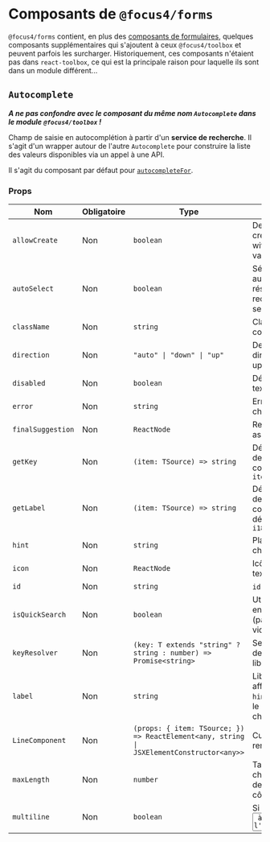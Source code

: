 # Composants de `@focus4/forms` <!-- {docsify-ignore-all} -->

`@focus4/forms` contient, en plus des [composants de formulaires](./model/form-usage.md), quelques composants supplémentaires qui s'ajoutent à ceux `@focus4/toolbox` et peuvent parfois les surcharger. Historiquement, ces composants n'étaient pas dans `react-toolbox`, ce qui est la principale raison pour laquelle ils sont dans un module différent...

## `Autocomplete`

**_A ne pas confondre avec le composant du même nom `Autocomplete` dans le module `@focus4/toolbox` !_**

Champ de saisie en autocomplétion à partir d'un **service de recherche**. Il s'agit d'un wrapper autour de l'autre `Autocomplete` pour construire la liste des valeurs disponibles via un appel à une API.

Il s'agit du composant par défaut pour [`autocompleteFor`](model/display-fields.md#autocompleteforfield-options).

### Props

| Nom                  | Obligatoire | Type                                                                                                                   | Description                                                                                                                        |
| -------------------- | ----------- | ---------------------------------------------------------------------------------------------------------------------- | ---------------------------------------------------------------------------------------------------------------------------------- |
| `allowCreate`        | Non         | <code>boolean</code>                                                                                                   | Determines if user can create a new option with the current typed value.                                                           |
| `autoSelect`         | Non         | <code>boolean</code>                                                                                                   | Sélectionne automatiquement le résultat d'une recherche qui envoie un seul élément.                                                |
| `className`          | Non         | <code>string</code>                                                                                                    | Classe CSS pour le composant racine.                                                                                               |
| `direction`          | Non         | <code>"auto" &#124; "down" &#124; "up"</code>                                                                          | Determines the opening direction. It can be auto, up or down.                                                                      |
| `disabled`           | Non         | <code>boolean</code>                                                                                                   | Désactive le champ texte.                                                                                                          |
| `error`              | Non         | <code>string</code>                                                                                                    | Erreur à afficher sous le champ.                                                                                                   |
| `finalSuggestion`    | Non         | <code>ReactNode</code>                                                                                                 | React Node to display as the last suggestion.                                                                                      |
| `getKey`             | Non         | <code>(item: TSource) =&gt; string</code>                                                                              | Détermine la propriété de l'objet a utiliser comme clé. Par défaut : `item => item.key`                                            |
| `getLabel`           | Non         | <code>(item: TSource) =&gt; string</code>                                                                              | Détermine la propriété de l'objet a utiliser comme libellé. Par défaut : `item => i18next.t(item.label)`                           |
| `hint`               | Non         | <code>string</code>                                                                                                    | Placeholder pour le champ texte.                                                                                                   |
| `icon`               | Non         | <code>ReactNode</code>                                                                                                 | Icône à poser devant le texte.                                                                                                     |
| `id`                 | Non         | <code>string</code>                                                                                                    | `id` pour l'input HTML.                                                                                                            |
| `isQuickSearch`      | Non         | <code>boolean</code>                                                                                                   | Utilise l'autocomplete en mode "quick search" (pas de valeur, champ vidé à la sélection).                                          |
| `keyResolver`        | Non         | <code>(key: T extends "string" ? string : number) =&gt; Promise&lt;string&gt;</code>                                   | Service de résolution de clé. Doit retourner le libellé.                                                                           |
| `label`              | Non         | <code>string</code>                                                                                                    | Libellé du champ, sera affiché à la place du `hint` et se déplacera sur le dessus lorsque le champ est utilisé.                    |
| `LineComponent`      | Non         | <code>(props: { item: TSource; }) =&gt; ReactElement&lt;any, string &#124; JSXElementConstructor&lt;any&gt;&gt;</code> | Custom component for rendering suggestions.                                                                                        |
| `maxLength`          | Non         | <code>number</code>                                                                                                    | Taille maximum du champ. Sera affiché en dessous du champ à côté de `supportingText`.                                              |
| `multiline`          | Non         | <code>boolean</code>                                                                                                   | Si renseigné, affiche un <textarea> à la place de l'<input>.                                                                       |
| `name`               | Non         | <code>string</code>                                                                                                    | `name` pour l'input HTML.                                                                                                          |
| `onBlur`             | Non         | <code>FocusEventHandler&lt;HTMLInputElement &#124; HTMLTextAreaElement&gt;</code>                                      | Au blur du champ texte.                                                                                                            |
| `onChange`           | **Oui**     | <code>(value: T extends "string" ? string : number) =&gt; void</code>                                                  | Au changement.                                                                                                                     |
| `onClick`            | Non         | <code>MouseEventHandler&lt;HTMLDivElement&gt;</code>                                                                   | Au clic sur le champ texte.                                                                                                        |
| `onContextMenu`      | Non         | <code>MouseEventHandler&lt;HTMLInputElement &#124; HTMLTextAreaElement&gt;</code>                                      | Au clic-droit dans le champ texte.                                                                                                 |
| `onFocus`            | Non         | <code>FocusEventHandler&lt;HTMLInputElement &#124; HTMLTextAreaElement&gt;</code>                                      | Au focus du champ texte.                                                                                                           |
| `onKeyDown`          | Non         | <code>KeyboardEventHandler&lt;HTMLInputElement &#124; HTMLTextAreaElement&gt;</code>                                   | Au `keydown` du champ.                                                                                                             |
| `onKeyPress`         | Non         | <code>KeyboardEventHandler&lt;HTMLInputElement &#124; HTMLTextAreaElement&gt;</code>                                   | Au `keypress` du champ.                                                                                                            |
| `onKeyUp`            | Non         | <code>KeyboardEventHandler&lt;HTMLInputElement &#124; HTMLTextAreaElement&gt;</code>                                   | Au `keyup` du champ.                                                                                                               |
| `onPaste`            | Non         | <code>ClipboardEventHandler&lt;HTMLInputElement &#124; HTMLTextAreaElement&gt;</code>                                  | Au collage de texte dans le champ.                                                                                                 |
| `onPointerDown`      | Non         | <code>(e: PointerEvent&lt;HTMLInputElement &#124; HTMLTextAreaElement&gt;) =&gt; void</code>                           | [MDN Reference](https://developer.mozilla.org/docs/Web/API/Element/pointerdown_event)                                              |
| `onPointerEnter`     | Non         | <code>(e: PointerEvent&lt;HTMLInputElement &#124; HTMLTextAreaElement&gt;) =&gt; void</code>                           | [MDN Reference](https://developer.mozilla.org/docs/Web/API/Element/pointerenter_event)                                             |
| `onPointerLeave`     | Non         | <code>(e: PointerEvent&lt;HTMLInputElement &#124; HTMLTextAreaElement&gt;) =&gt; void</code>                           | [MDN Reference](https://developer.mozilla.org/docs/Web/API/Element/pointerleave_event)                                             |
| `onPointerUp`        | Non         | <code>(e: PointerEvent&lt;HTMLInputElement &#124; HTMLTextAreaElement&gt;) =&gt; void</code>                           | [MDN Reference](https://developer.mozilla.org/docs/Web/API/Element/pointerup_event)                                                |
| `onQueryChange`      | Non         | <code>(text: string) =&gt; void</code>                                                                                 | Callback function that is fired when the components's query value changes.                                                         |
| `prefix`             | Non         | <code>string</code>                                                                                                    | Préfixe à poser devant le texte.                                                                                                   |
| `query`              | Non         | <code>string</code>                                                                                                    | Overrides the inner query.                                                                                                         |
| `querySearcher`      | Non         | <code>(text: string) =&gt; Promise&lt;AutocompleteResult&lt;TSource&gt;&gt;</code>                                     | Service de recherche.                                                                                                              |
| `readOnly`           | Non         | <code>boolean</code>                                                                                                   | Valeur de `readonly` sur l'input HTML.                                                                                             |
| `required`           | Non         | <code>boolean</code>                                                                                                   | Valeur de `required` sur l'input HTML.                                                                                             |
| `rows`               | Non         | <code>number</code>                                                                                                    | Nombre de lignes pour le <textarea> (si `multiline`).                                                                              |
| `searchOnEmptyQuery` | Non         | <code>boolean</code>                                                                                                   | Active l'appel à la recherche si le champ est vide.                                                                                |
| `showSupportingText` | Non         | <code>"always" &#124; "auto" &#124; "never"</code>                                                                     | Contrôle l'affichage du texte en dessous du champ, quelque soit la valeur de `supportingText` ou `maxLength`. Par défaut : "auto". |
| `source`             | Non         | <code>Record&lt;string, TSource&gt;</code>                                                                             | Object of key/values representing all items suggested.                                                                             |
| `suffix`             | Non         | <code>string</code>                                                                                                    | Préfixe à poser après le texte.                                                                                                    |
| `suggestionMatch`    | Non         | <code>"disabled" &#124; "anywhere" &#124; "start" &#124; "word"</code>                                                 | Determines how suggestions are supplied.                                                                                           |
| `suggestionSort`     | Non         | <code>"label" &#124; "key"</code>                                                                                      | If set, sorts the suggestions by key or label ascending.                                                                           |
| `supportingText`     | Non         | <code>string</code>                                                                                                    | Texte à afficher en dessous du champ. Sera affiché en rouge si `error`.                                                            |
| `tabIndex`           | Non         | <code>number</code>                                                                                                    | `tabindex` pour l'input HTML.                                                                                                      |
| `theme`              | Non         | <code>CSSProp&lt;AutocompleteCss & TextFieldCss&gt;</code>                                                             |                                                                                                                                    |
| `trailing`           | Non         | <code>TrailingIcon &#124; TrailingIcon[]</code>                                                                        | Définition des icônes à poser après le texte dans le champ.                                                                        |
| `type`               | **Oui**     | <code>"string" &#124; "number"</code>                                                                                  | Type du champ ("string" ou "number").                                                                                              |
| `value`              | **Oui**     | <code>string &#124; number</code>                                                                                      | Valeur.                                                                                                                            |

## `BooleanRadio`

Un radio oui/non pour un booléen.

### Props

| Nom                  | Obligatoire | Type                                               | Description                                                                                                                          |
| -------------------- | ----------- | -------------------------------------------------- | ------------------------------------------------------------------------------------------------------------------------------------ |
| `disabled`           | Non         | <code>boolean</code>                               | Disabled radio-select, default to: false                                                                                             |
| `error`              | Non         | <code>string</code>                                | Error message to display.                                                                                                            |
| `labelNo`            | Non         | <code>string</code>                                | Libellé pour le "non". Par défaut: "focus.boolean.no"                                                                                |
| `labelYes`           | Non         | <code>string</code>                                | Libellé pour le "oui". Par défaut: "focus.boolean.yes"                                                                               |
| `name`               | **Oui**     | <code>string</code>                                | Name for input field.                                                                                                                |
| `onChange`           | **Oui**     | <code>(value: boolean) =&gt; void</code>           | Call with each value change.                                                                                                         |
| `radioTheme`         | Non         | <code>CSSProp&lt;RadioCss&gt;</code>               | CSS des radios.                                                                                                                      |
| `showSupportingText` | Non         | <code>"always" &#124; "auto" &#124; "never"</code> | Contrôle l'affichage du texte en dessous du champ, quelque soit la valeur de `supportingText` ou `maxLength`. Par défaut : "always". |
| `theme`              | Non         | <code>CSSProp&lt;BooleanRadioCss&gt;</code>        | CSS.                                                                                                                                 |
| `value`              | Non         | <code>boolean</code>                               | Value.                                                                                                                               |

## `Display`

Le composant d'affichage par défaut pour [toutes les fonctions d'affichage de champs](model/display-fields.md). Résout les listes de références, les autocompletes via `keyResolver`, les traductions i18n et peut afficher des listes de valeurs.

### Props

| Nom           | Obligatoire | Type                                                | Description                     |
| ------------- | ----------- | --------------------------------------------------- | ------------------------------- |
| `formatter`   | Non         | <code>(value: any) =&gt; string</code>              | Formatteur.                     |
| `keyResolver` | Non         | <code>(key: any) =&gt; Promise&lt;string&gt;</code> | Service de résolution de code.  |
| `theme`       | Non         | <code>CSSProp&lt;DisplayCss&gt;</code>              | CSS.                            |
| `value`       | Non         | <code>any</code>                                    | Valeur à afficher.              |
| `values`      | Non         | <code>ReferenceList&lt;any, any, any&gt;</code>     | Liste des valeurs de référence. |

## `InputDate`

Un champ de saisie de date avec double saisie en texte (avec un `Input`) et un calendrier (`Calendar`), qui s'affiche en dessous.

### Props

| Nom                | Obligatoire | Type                                                                                                                                                                                    | Description                                                                                                                                                                                                                                                                                                                                                                                                                                                                                                                                                                                                                                                                                                                                                                                                |
| ------------------ | ----------- | --------------------------------------------------------------------------------------------------------------------------------------------------------------------------------------- | ---------------------------------------------------------------------------------------------------------------------------------------------------------------------------------------------------------------------------------------------------------------------------------------------------------------------------------------------------------------------------------------------------------------------------------------------------------------------------------------------------------------------------------------------------------------------------------------------------------------------------------------------------------------------------------------------------------------------------------------------------------------------------------------------------------- |
| `calendarFormat`   | Non         | <code>DateTimeFormatOptions</code>                                                                                                                                                      | Format de l'affichage de la date dans le calendrier.                                                                                                                                                                                                                                                                                                                                                                                                                                                                                                                                                                                                                                                                                                                                                       |
| `calendarPosition` | Non         | <code>"auto" &#124; "down" &#124; "up"</code>                                                                                                                                           | Position du calendrier. Par défaut: "auto".                                                                                                                                                                                                                                                                                                                                                                                                                                                                                                                                                                                                                                                                                                                                                                |
| `calendarProps`    | Non         | <code>Omit&lt;CalendarProps, "onChange" &#124; "display" &#124; "handleSelect" &#124; "selectedDate"&gt;</code>                                                                         |                                                                                                                                                                                                                                                                                                                                                                                                                                                                                                                                                                                                                                                                                                                                                                                                            |
| `displayFrom`      | Non         | <code>"left" &#124; "right"</code>                                                                                                                                                      | Composant affiché depuis la gauche ou la droite.                                                                                                                                                                                                                                                                                                                                                                                                                                                                                                                                                                                                                                                                                                                                                           |
| `error`            | Non         | <code>string</code>                                                                                                                                                                     | Erreur à afficher sous le champ.                                                                                                                                                                                                                                                                                                                                                                                                                                                                                                                                                                                                                                                                                                                                                                           |
| `id`               | Non         | <code>string</code>                                                                                                                                                                     | Id pour l'input.                                                                                                                                                                                                                                                                                                                                                                                                                                                                                                                                                                                                                                                                                                                                                                                           |
| `inputFormat`      | Non         | <code>string</code>                                                                                                                                                                     | Format de la date dans l'input.                                                                                                                                                                                                                                                                                                                                                                                                                                                                                                                                                                                                                                                                                                                                                                            |
| `inputProps`       | Non         | <code>Omit&lt;InputProps&lt;"string"&gt;, "error" &#124; "name" &#124; "onChange" &#124; "value" &#124; "id" &#124; "onFocus" &#124; "onKeyDown" &#124; "type" &#124; "mask"&gt;</code> | Props de l'input.                                                                                                                                                                                                                                                                                                                                                                                                                                                                                                                                                                                                                                                                                                                                                                                          |
| `ISOStringFormat`  | Non         | <code>"date-only" &#124; "local-midnight" &#124; "local-utc-midnight" &#124; "utc-midnight"</code>                                                                                      | Définit la correspondance entre une date et l'ISOString (date/heure) associé.<br /><br />Par exemple, pour 24/10/2017 en UTC + 2 :<br />- "utc-midnight" : Minuit, en UTC. (-> 2017-10-24T00:00:00Z)<br />- "local-midnight" : Minuit, au fuseau horaire local. (-> 2017-10-24T00:00:00+02:00)<br />- "local-utc-midnight" : Minuit à l'heure locale, en UTC. (-> 2017-10-23T22:00:00Z)<br />- "date-only" : ISOString sans heure (-> 2017-10-23)<br /><br />En "utc-midnight", le composant ignore totalement la composante heure de la date qu'il reçoit,<br />alors qu'en "local-*" la date sera convertie dans le fuseau horaire local. Quelque soit le format choisi,<br />la composante heure sera toujours normalisée (comme choisi) en sortie de `onChange`.<br /><br />Par défaut "utc-midnight". |
| `name`             | Non         | <code>string</code>                                                                                                                                                                     | Name pour l'input.                                                                                                                                                                                                                                                                                                                                                                                                                                                                                                                                                                                                                                                                                                                                                                                         |
| `onChange`         | **Oui**     | <code>(date: string) =&gt; void</code>                                                                                                                                                  | Appelé lorsque la date change.                                                                                                                                                                                                                                                                                                                                                                                                                                                                                                                                                                                                                                                                                                                                                                             |
| `theme`            | Non         | <code>CSSProp&lt;InputDateCss&gt;</code>                                                                                                                                                | CSS.                                                                                                                                                                                                                                                                                                                                                                                                                                                                                                                                                                                                                                                                                                                                                                                                       |
| `timezoneCode`     | Non         | <code>string</code>                                                                                                                                                                     | Code Timezone que l'on souhaite appliquer au DatePicker dans le cas d'une Timezone différente de celle du navigateur (https://moment.github.io/luxon/#/zones)<br />Incompatible avec l'usage de ISOStringFormat                                                                                                                                                                                                                                                                                                                                                                                                                                                                                                                                                                                            |
| `value`            | **Oui**     | <code>string</code>                                                                                                                                                                     | Valeur.                                                                                                                                                                                                                                                                                                                                                                                                                                                                                                                                                                                                                                                                                                                                                                                                    |

## `InputTime`

Un champ de saisie d'heure avec double saisie en texte (avec un `Input`) et une horloge (`Clock`), qui s'affiche en dessous.

### Props

| Nom             | Obligatoire | Type                                                                                                                                                                                    | Description                                                                                                                                          |
| --------------- | ----------- | --------------------------------------------------------------------------------------------------------------------------------------------------------------------------------------- | ---------------------------------------------------------------------------------------------------------------------------------------------------- |
| `clockFormat`   | Non         | <code>"24hr" &#124; "ampm"</code>                                                                                                                                                       | Format pour le composant d'horloge.                                                                                                                  |
| `clockPosition` | Non         | <code>"auto" &#124; "down" &#124; "up"</code>                                                                                                                                           | Position de l'horloge. Par défaut: "auto".                                                                                                           |
| `clockTheme`    | Non         | <code>CSSProp&lt;ClockCss&gt;</code>                                                                                                                                                    | CSS pour le composant Clock.                                                                                                                         |
| `displayFrom`   | Non         | <code>"left" &#124; "right"</code>                                                                                                                                                      | Composant affiché depuis la gauche ou la droite.                                                                                                     |
| `error`         | Non         | <code>string</code>                                                                                                                                                                     | Erreur à afficher sous le champ.                                                                                                                     |
| `id`            | Non         | <code>string</code>                                                                                                                                                                     | Id pour l'input.                                                                                                                                     |
| `inputFormat`   | Non         | <code>string</code>                                                                                                                                                                     | Format de la date dans l'input.                                                                                                                      |
| `inputProps`    | Non         | <code>Omit&lt;InputProps&lt;"string"&gt;, "error" &#124; "name" &#124; "onChange" &#124; "value" &#124; "id" &#124; "onFocus" &#124; "onKeyDown" &#124; "type" &#124; "mask"&gt;</code> | Props de l'input.                                                                                                                                    |
| `name`          | Non         | <code>string</code>                                                                                                                                                                     | Name pour l'input.                                                                                                                                   |
| `onChange`      | **Oui**     | <code>(time: string) =&gt; void</code>                                                                                                                                                  | Appelé lorsque l'heure change.                                                                                                                       |
| `theme`         | Non         | <code>CSSProp&lt;InputTimeCss&gt;</code>                                                                                                                                                | CSS.                                                                                                                                                 |
| `timezoneCode`  | Non         | <code>string</code>                                                                                                                                                                     | Code Timezone que l'on souhaite appliquer au InputTime dans le cas d'une Timezone différente de celle du navigateur (https://momentjs.com/timezone/) |
| `value`         | **Oui**     | <code>string</code>                                                                                                                                                                     | Valeur.                                                                                                                                              |

## `Input`


Surcharge du `TextField` de `@focus4/toolbox` pour ajouter :

-   La gestion de masques de saisie
-   Une gestion propre de saisie de nombre (avec formattage, restrictions de décimales, et un `onChange` qui renvoie bien un nombre)

Il s'agit du composant par défaut pour [`fieldFor`](model/display-fields.md#fieldforfield-options).

### Props

| Nom                     | Obligatoire | Type                                                                                         | Description                                                                                                                        |
| ----------------------- | ----------- | -------------------------------------------------------------------------------------------- | ---------------------------------------------------------------------------------------------------------------------------------- |
| `autoComplete`          | Non         | <code>string</code>                                                                          | Valeur de `autocomplete` sur l'input HTML.                                                                                         |
| `className`             | Non         | <code>string</code>                                                                          | Classe CSS pour le composant racine.                                                                                               |
| `disabled`              | Non         | <code>boolean</code>                                                                         | Désactive le champ texte.                                                                                                          |
| `error`                 | Non         | <code>string</code>                                                                          | Erreur à afficher sous le champ.                                                                                                   |
| `hasThousandsSeparator` | Non         | <code>boolean</code>                                                                         | Pour un input de type "number", affiche les séparateurs de milliers.                                                               |
| `hint`                  | Non         | <code>string</code>                                                                          | Placeholder pour le champ texte.                                                                                                   |
| `icon`                  | Non         | <code>ReactNode</code>                                                                       | Icône à poser devant le texte.                                                                                                     |
| `id`                    | Non         | <code>string</code>                                                                          | `id` pour l'input HTML.                                                                                                            |
| `label`                 | Non         | <code>string</code>                                                                          | Libellé du champ, sera affiché à la place du `hint` et se déplacera sur le dessus lorsque le champ est utilisé.                    |
| `mask`                  | Non         | <code>MaskDefinition</code>                                                                  | Pour un input de type "text", paramètre un masque de saisie.                                                                       |
| `maxDecimals`           | Non         | <code>number</code>                                                                          | Pour un input de type "number", le nombre maximal de décimales qu'il est possible de saisir. Par défaut : 10.                      |
| `maxLength`             | Non         | <code>number</code>                                                                          | Taille maximum du champ. Sera affiché en dessous du champ à côté de `supportingText`.                                              |
| `multiline`             | Non         | <code>boolean</code>                                                                         | Si renseigné, affiche un <textarea> à la place de l'<input>.                                                                       |
| `name`                  | Non         | <code>string</code>                                                                          | `name` pour l'input HTML.                                                                                                          |
| `noNegativeNumbers`     | Non         | <code>boolean</code>                                                                         | Pour un input de type "number", interdit la saisie de nombres négatifs.                                                            |
| `onBlur`                | Non         | <code>FocusEventHandler&lt;HTMLInputElement &#124; HTMLTextAreaElement&gt;</code>            | Au blur du champ texte.                                                                                                            |
| `onChange`              | **Oui**     | <code>(value: T extends "string" ? string : number) =&gt; void</code>                        | Handler appelé à chaque saisie. Retourne la valeur dans le type de l'input.                                                        |
| `onClick`               | Non         | <code>MouseEventHandler&lt;HTMLDivElement&gt;</code>                                         | Au clic sur le champ texte.                                                                                                        |
| `onContextMenu`         | Non         | <code>MouseEventHandler&lt;HTMLInputElement &#124; HTMLTextAreaElement&gt;</code>            | Au clic-droit dans le champ texte.                                                                                                 |
| `onFocus`               | Non         | <code>FocusEventHandler&lt;HTMLInputElement &#124; HTMLTextAreaElement&gt;</code>            | Au focus du champ texte.                                                                                                           |
| `onKeyDown`             | Non         | <code>KeyboardEventHandler&lt;HTMLInputElement &#124; HTMLTextAreaElement&gt;</code>         | Au `keydown` du champ.                                                                                                             |
| `onKeyPress`            | Non         | <code>KeyboardEventHandler&lt;HTMLInputElement &#124; HTMLTextAreaElement&gt;</code>         | Au `keypress` du champ.                                                                                                            |
| `onKeyUp`               | Non         | <code>KeyboardEventHandler&lt;HTMLInputElement &#124; HTMLTextAreaElement&gt;</code>         | Au `keyup` du champ.                                                                                                               |
| `onPaste`               | Non         | <code>ClipboardEventHandler&lt;HTMLInputElement &#124; HTMLTextAreaElement&gt;</code>        | Au collage de texte dans le champ.                                                                                                 |
| `onPointerDown`         | Non         | <code>(e: PointerEvent&lt;HTMLInputElement &#124; HTMLTextAreaElement&gt;) =&gt; void</code> | [MDN Reference](https://developer.mozilla.org/docs/Web/API/Element/pointerdown_event)                                              |
| `onPointerEnter`        | Non         | <code>(e: PointerEvent&lt;HTMLInputElement &#124; HTMLTextAreaElement&gt;) =&gt; void</code> | [MDN Reference](https://developer.mozilla.org/docs/Web/API/Element/pointerenter_event)                                             |
| `onPointerLeave`        | Non         | <code>(e: PointerEvent&lt;HTMLInputElement &#124; HTMLTextAreaElement&gt;) =&gt; void</code> | [MDN Reference](https://developer.mozilla.org/docs/Web/API/Element/pointerleave_event)                                             |
| `onPointerUp`           | Non         | <code>(e: PointerEvent&lt;HTMLInputElement &#124; HTMLTextAreaElement&gt;) =&gt; void</code> | [MDN Reference](https://developer.mozilla.org/docs/Web/API/Element/pointerup_event)                                                |
| `prefix`                | Non         | <code>string</code>                                                                          | Préfixe à poser devant le texte.                                                                                                   |
| `readOnly`              | Non         | <code>boolean</code>                                                                         | Valeur de `readonly` sur l'input HTML.                                                                                             |
| `required`              | Non         | <code>boolean</code>                                                                         | Valeur de `required` sur l'input HTML.                                                                                             |
| `rows`                  | Non         | <code>number</code>                                                                          | Nombre de lignes pour le <textarea> (si `multiline`).                                                                              |
| `showSupportingText`    | Non         | <code>"always" &#124; "auto" &#124; "never"</code>                                           | Contrôle l'affichage du texte en dessous du champ, quelque soit la valeur de `supportingText` ou `maxLength`. Par défaut : "auto". |
| `suffix`                | Non         | <code>string</code>                                                                          | Préfixe à poser après le texte.                                                                                                    |
| `supportingText`        | Non         | <code>string</code>                                                                          | Texte à afficher en dessous du champ. Sera affiché en rouge si `error`.                                                            |
| `tabIndex`              | Non         | <code>number</code>                                                                          | `tabindex` pour l'input HTML.                                                                                                      |
| `theme`                 | Non         | <code>CSSProp&lt;TextFieldCss&gt;</code>                                                     | CSS.                                                                                                                               |
| `trailing`              | Non         | <code>TrailingIcon &#124; TrailingIcon[]</code>                                              | Définition des icônes à poser après le texte dans le champ.                                                                        |
| `type`                  | **Oui**     | <code>"string" &#124; "number"</code>                                                        | Type de l'input.                                                                                                                   |
| `value`                 | **Oui**     | <code>string &#124; number</code>                                                            | Valeur.                                                                                                                            |

## `Label`

Le composant d'affichage du libellé par défaut pour [toutes les fonctions d'affichage de champs](model/display-fields.md). Peut inclure une tooltip à côté du libellé.

### Props

| Nom              | Obligatoire | Type                                   | Description                                       |
| ---------------- | ----------- | -------------------------------------- | ------------------------------------------------- |
| `comment`        | Non         | <code>ReactNode</code>                 | Commentaire, affiché sur la tooltip               |
| `i18nPrefix`     | Non         | <code>string</code>                    | Pour l'icône de la tooltip. Par défaut : "focus". |
| `id`             | Non         | <code>string</code>                    | Id du champ associé                               |
| `label`          | Non         | <code>string</code>                    | Libellé.                                          |
| `onTooltipClick` | Non         | <code>() =&gt; void</code>             | Au click sur la tooltip.                          |
| `showTooltip`    | Non         | <code>boolean</code>                   | Affiche la tooltip.                               |
| `style`          | Non         | <code>CSSProperties</code>             | Style inline.                                     |
| `theme`          | Non         | <code>CSSProp&lt;LabelCss&gt;</code>   | CSS.                                              |
| `tooltipTheme`   | Non         | <code>CSSProp&lt;TooltipCss&gt;</code> | CSS de la tooltip.                                |

## `PanelButtons`

Buttons par défaut du panel : edit / save / cancel.

### Props

| Nom             | Obligatoire | Type                       | Description                              |
| --------------- | ----------- | -------------------------- | ---------------------------------------- |
| `editing`       | Non         | <code>boolean</code>       | Etat d'édition.                          |
| `i18nPrefix`    | Non         | <code>string</code>        | Préfixe i18n. Par défaut : "focus"       |
| `loading`       | Non         | <code>boolean</code>       | En cours de chargement                   |
| `onClickCancel` | Non         | <code>() =&gt; void</code> | Appelé au clic sur le bouton "Annuler".  |
| `onClickEdit`   | Non         | <code>() =&gt; void</code> | Appelé au clic sur le bouton "Modifier". |
| `save`          | Non         | <code>() =&gt; void</code> | Handler du bouton save.                  |

## `Panel`

Le composant standard pour afficher un bloc avec un titre, des actions et un contenu. Utilisé largement par les formulaires.

### Props

| Nom               | Obligatoire | Type                                                           | Description                                                                                      |
| ----------------- | ----------- | -------------------------------------------------------------- | ------------------------------------------------------------------------------------------------ |
| `Buttons`         | Non         | <code>ComponentType&lt;PanelButtonsProps&gt;</code>            | Boutons à afficher dans le Panel. Par défaut : les boutons de formulaire (edit / save / cancel). |
| `buttonsPosition` | Non         | <code>"bottom" &#124; "top" &#124; "both" &#124; "none"</code> | Position des boutons. Par défaut : "top".                                                        |
| `editing`         | Non         | <code>boolean</code>                                           | Etat d'édition.                                                                                  |
| `hideOnScrollspy` | Non         | <code>boolean</code>                                           | Masque le panel dans le ScrollspyContainer.                                                      |
| `hideProgressBar` | Non         | <code>boolean</code>                                           | Masque la progress bar lors du chargement/sauvegarde.                                            |
| `i18nPrefix`      | Non         | <code>string</code>                                            | Préfixe i18n. Par défaut : "focus"                                                               |
| `loading`         | Non         | <code>boolean</code>                                           | En cours de chargement                                                                           |
| `name`            | Non         | <code>string</code>                                            | Identifiant du panel. Par défaut : premier mot du titre, si renseigné.                           |
| `onClickCancel`   | Non         | <code>() =&gt; void</code>                                     | Appelé au clic sur le bouton "Annuler".                                                          |
| `onClickEdit`     | Non         | <code>() =&gt; void</code>                                     | Appelé au clic sur le bouton "Modifier".                                                         |
| `save`            | Non         | <code>() =&gt; void</code>                                     | Handler du bouton save.                                                                          |
| `theme`           | Non         | <code>CSSProp&lt;PanelCss&gt;</code>                           | CSS.                                                                                             |
| `title`           | Non         | <code>string</code>                                            | Titre du panel.                                                                                  |

## `SelectCheckbox`

Un composant de sélection multiple pour un champ de type liste de valeurs avec plusieurs choix possibles, dans une liste de référence.

### Props

| Nom                  | Obligatoire | Type                                                                      | Description                                                                                                                          |
| -------------------- | ----------- | ------------------------------------------------------------------------- | ------------------------------------------------------------------------------------------------------------------------------------ |
| `checkboxTheme`      | Non         | <code>CSSProp&lt;CheckboxCss&gt;</code>                                   | CSS des checkboxes.                                                                                                                  |
| `disabled`           | Non         | <code>boolean</code>                                                      | Désactive le select.                                                                                                                 |
| `error`              | Non         | <code>string</code>                                                       | Message d'erreur à afficher.                                                                                                         |
| `id`                 | Non         | <code>string</code>                                                       | Id de l'input.                                                                                                                       |
| `label`              | Non         | <code>string</code>                                                       | Libellé.                                                                                                                             |
| `maxSelectable`      | Non         | <code>number</code>                                                       | Nombre maximal d'éléments sélectionnables.                                                                                           |
| `name`               | Non         | <code>string</code>                                                       | Nom de l'input.                                                                                                                      |
| `onChange`           | **Oui**     | <code>(value: (T extends "string" ? string : number)[]) =&gt; void</code> | Est appelé à chaque changement de valeur.                                                                                            |
| `showSupportingText` | Non         | <code>"always" &#124; "auto" &#124; "never"</code>                        | Contrôle l'affichage du texte en dessous du champ, quelque soit la valeur de `supportingText` ou `maxLength`. Par défaut : "always". |
| `theme`              | Non         | <code>CSSProp&lt;SelectCheckboxCss&gt;</code>                             | CSS.                                                                                                                                 |
| `type`               | **Oui**     | <code>"string" &#124; "number"</code>                                     | Type du champ (number ou string).                                                                                                    |
| `value`              | **Oui**     | <code>(T extends "string" ? string : number)[]</code>                     | Valeur.                                                                                                                              |
| `values`             | **Oui**     | <code>ReferenceList&lt;any, any, any&gt;</code>                           | Liste des valeurs.                                                                                                                   |

## `SelectRadio`

Un composant de saisie pour choisir un élément dans une liste de référence en utilisant un [`Radio`](components/toolbox.md#radiogroup)

### Props

| Nom                  | Obligatoire | Type                                                                  | Description                                                                                                                          |
| -------------------- | ----------- | --------------------------------------------------------------------- | ------------------------------------------------------------------------------------------------------------------------------------ |
| `disabled`           | Non         | <code>boolean</code>                                                  | Désactive le select.                                                                                                                 |
| `error`              | Non         | <code>string</code>                                                   | Message d'erreur à afficher.                                                                                                         |
| `hasUndefined`       | Non         | <code>boolean</code>                                                  | Autorise la non-sélection en ajoutant une option vide. Par défaut : "false".                                                         |
| `label`              | Non         | <code>string</code>                                                   | Libellé.                                                                                                                             |
| `name`               | Non         | <code>string</code>                                                   | Nom de l'input.                                                                                                                      |
| `onChange`           | **Oui**     | <code>(value: T extends "string" ? string : number) =&gt; void</code> | Est appelé à chaque changement de valeur.                                                                                            |
| `radioTheme`         | Non         | <code>CSSProp&lt;RadioCss&gt;</code>                                  | CSS des radios.                                                                                                                      |
| `showSupportingText` | Non         | <code>"always" &#124; "auto" &#124; "never"</code>                    | Contrôle l'affichage du texte en dessous du champ, quelque soit la valeur de `supportingText` ou `maxLength`. Par défaut : "always". |
| `theme`              | Non         | <code>CSSProp&lt;SelectRadioCss&gt;</code>                            | CSS.                                                                                                                                 |
| `type`               | **Oui**     | <code>"string" &#124; "number"</code>                                 | Type du champ (number ou string).                                                                                                    |
| `undefinedLabel`     | Non         | <code>string</code>                                                   | Libellé du cas vide.                                                                                                                 |
| `undefinedPosition`  | Non         | <code>"bottom" &#124; "top"</code>                                    | Position du cas vide. Par défaut : "bottom".                                                                                         |
| `value`              | **Oui**     | <code>string &#124; number</code>                                     | Valeur.                                                                                                                              |
| `values`             | **Oui**     | <code>ReferenceList&lt;any, any, any&gt;</code>                       | Liste des valeurs.                                                                                                                   |

## `Select`

Un composant de saisie pour choisir un élément dans une liste de référence, via un `<select>` HTML natif.

Il s'agit du composant par défaut pour [`selectFor`](model/display-fields.md#selectforfield-values-options).

### Props

| Nom                  | Obligatoire | Type                                                                  | Description                                                                                                                          |
| -------------------- | ----------- | --------------------------------------------------------------------- | ------------------------------------------------------------------------------------------------------------------------------------ |
| `disabled`           | Non         | <code>boolean</code>                                                  | Désactive le select.                                                                                                                 |
| `error`              | Non         | <code>string</code>                                                   | Message d'erreur à afficher.                                                                                                         |
| `hasUndefined`       | Non         | <code>boolean</code>                                                  | Autorise la non-sélection en ajoutant une option vide. Par défaut : "true".                                                          |
| `i18nPrefix`         | Non         | <code>string</code>                                                   | Préfixe i18n. Par défaut : "focus".                                                                                                  |
| `id`                 | Non         | <code>string</code>                                                   | Id de l'input.                                                                                                                       |
| `name`               | Non         | <code>string</code>                                                   | Nom de l'input.                                                                                                                      |
| `onChange`           | **Oui**     | <code>(value: T extends "string" ? string : number) =&gt; void</code> | Est appelé à chaque changement de valeur.                                                                                            |
| `showSupportingText` | Non         | <code>"always" &#124; "auto" &#124; "never"</code>                    | Contrôle l'affichage du texte en dessous du champ, quelque soit la valeur de `supportingText` ou `maxLength`. Par défaut : "always". |
| `theme`              | Non         | <code>CSSProp&lt;SelectCss&gt;</code>                                 | CSS.                                                                                                                                 |
| `type`               | **Oui**     | <code>"string" &#124; "number"</code>                                 | Type du champ (number ou string).                                                                                                    |
| `unSelectedLabel`    | Non         | <code>string</code>                                                   | Libellés des champs sans libellés.                                                                                                   |
| `value`              | **Oui**     | <code>string &#124; number</code>                                     | Valeur.                                                                                                                              |
| `values`             | **Oui**     | <code>ReferenceList&lt;any, any, any&gt;</code>                       | Liste des valeurs.                                                                                                                   |
